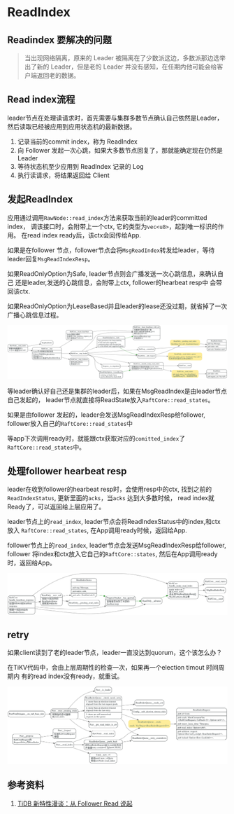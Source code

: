 # ReadIndex

## Readindex 要解决的问题

> 当出现网络隔离，原来的 Leader 被隔离在了少数派这边，多数派那边选举出了新的 Leader，但是老的 Leader 并没有感知，在任期内他可能会给客户端返回老的数据。

## Read index流程

leader节点在处理读请求时，首先需要与集群多数节点确认自己依然是Leader，然后读取已经被应用到应用状态机的最新数据。

1. 记录当前的commit index，称为 ReadIndex
2. 向 Follower 发起一次心跳，如果大多数节点回复了，那就能确定现在仍然是 Leader
3. 等待状态机至少应用到 ReadIndex 记录的 Log
4. 执行读请求，将结果返回给 Client


## 发起ReadIndex

应用通过调用`RawNode::read_index`方法来获取当前的leader的committed index，
调该接口时，会附带上一个ctx, 它的类型为`vec<u8>`，起到唯一标识的作用。
在read index ready后，该ctx会回传给App.

如果是在follower 节点，follower节点会将`MsgReadIndex`转发给leader，等待
leader回复`MsgReadIndexResp`。

如果ReadOnlyOption为Safe, leader节点则会广播发送一次心跳信息，来确认自己
还是leader,发送的心跳信息，会附带上ctx, follower的hearbeat resp中
会带回该ctx.

如果ReadOnlyOption为LeaseBased并且leader的lease还没过期，就省掉了一次广播心跳信息过程。

![](./dot/raft_read_index.svg)

等leader确认好自己还是集群的leader后，如果在MsgReadIndex是由leader节点自己发起的，
leader节点就直接将ReadState放入`RaftCore::read_states`。

如果是由follower 发起的，leader会发送MsgReadIndexResp给follower, follower放入自己的`RaftCore::read_states`中

等app下次调用ready时，就能跟ctx获取对应的`comitted_index`了
`RaftCore::read_states`中。

## 处理follower hearbeat resp

leader在收到follower的hearbeat resp时，会使用resp中的ctx,
找到之前的`ReadIndexStatus`, 更新里面的`acks`，当`acks` 达到大多数时候，
read index就Ready了，可以返回给上层应用了。

leader节点上的`read_index`, leader节点会将ReadIndexStatus中的index,和ctx 放入
`RaftCore::read_states`, 在App调用ready时候，返回给App.

follower节点上的`read_index`, leader节点会发送MsgReadIndexResp给follower, follower
将index和ctx放入它自己的`RaftCore::states`, 然后在App调用ready时，返回给App。


![](./dot/raft_read_index_heartbeat_resp.svg)

## retry

如果client读到了老的leader节点，leader一直没达到quorum，这个该怎么办？

在TiKV代码中，会由上层周期性的检查一次，如果再一个election timout 时间周期内
有的read index没有ready，就重试。

![](./dot/peer_read_index.svg)

## 参考资料

1. [TiDB 新特性漫谈：从 Follower Read 说起](https://pingcap.com/zh/blog/follower-read-the-new-features-of-tidb)
